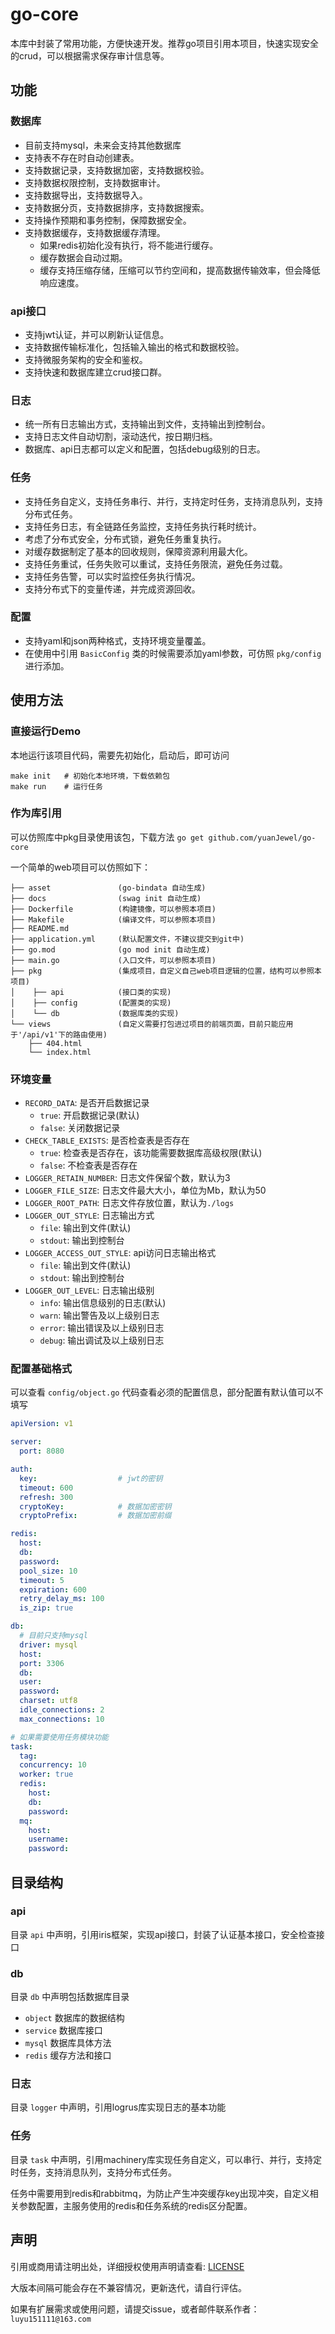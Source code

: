 # go-core

本库中封装了常用功能，方便快速开发。推荐go项目引用本项目，快速实现安全的crud，可以根据需求保存审计信息等。

## 功能

### 数据库
  - 目前支持mysql，未来会支持其他数据库
  - 支持表不存在时自动创建表。
  - 支持数据记录，支持数据加密，支持数据校验。
  - 支持数据权限控制，支持数据审计。
  - 支持数据导出，支持数据导入。
  - 支持数据分页，支持数据排序，支持数据搜索。
  - 支持操作预期和事务控制，保障数据安全。
  - 支持数据缓存，支持数据缓存清理。
    - 如果redis初始化没有执行，将不能进行缓存。
    - 缓存数据会自动过期。
    - 缓存支持压缩存储，压缩可以节约空间和，提高数据传输效率，但会降低响应速度。

### api接口
  - 支持jwt认证，并可以刷新认证信息。
  - 支持数据传输标准化，包括输入输出的格式和数据校验。
  - 支持微服务架构的安全和鉴权。
  - 支持快速和数据库建立crud接口群。

### 日志
  - 统一所有日志输出方式，支持输出到文件，支持输出到控制台。
  - 支持日志文件自动切割，滚动迭代，按日期归档。
  - 数据库、api日志都可以定义和配置，包括debug级别的日志。

### 任务
  - 支持任务自定义，支持任务串行、并行，支持定时任务，支持消息队列，支持分布式任务。
  - 支持任务日志，有全链路任务监控，支持任务执行耗时统计。
  - 考虑了分布式安全，分布式锁，避免任务重复执行。
  - 对缓存数据制定了基本的回收规则，保障资源利用最大化。
  - 支持任务重试，任务失败可以重试，支持任务限流，避免任务过载。
  - 支持任务告警，可以实时监控任务执行情况。
  - 支持分布式下的变量传递，并完成资源回收。

### 配置
  - 支持yaml和json两种格式，支持环境变量覆盖。
  - 在使用中引用 `BasicConfig` 类的时候需要添加yaml参数，可仿照 `pkg/config` 进行添加。

## 使用方法

### 直接运行Demo

本地运行该项目代码，需要先初始化，启动后，即可访问

```shell
make init   # 初始化本地环境，下载依赖包
make run    # 运行任务
```

### 作为库引用

可以仿照库中pkg目录使用该包，下载方法 `go get github.com/yuanJewel/go-core`

一个简单的web项目可以仿照如下：

```
├── asset               (go-bindata 自动生成)
├── docs                (swag init 自动生成)
├── Dockerfile          (构建镜像，可以参照本项目)
├── Makefile            (编译文件，可以参照本项目)
├── README.md
├── application.yml     (默认配置文件，不建议提交到git中)
├── go.mod              (go mod init 自动生成)
├── main.go             (入口文件，可以参照本项目)
├── pkg                 (集成项目，自定义自己web项目逻辑的位置，结构可以参照本项目)
│    ├── api            (接口类的实现)
│    ├── config         (配置类的实现)
│    └── db             (数据库类的实现)
└── views               (自定义需要打包进过项目的前端页面，目前只能应用于'/api/v1'下的路由使用)
    ├── 404.html
    └── index.html
```

### 环境变量

- `RECORD_DATA`: 是否开启数据记录
  - `true`: 开启数据记录(默认)
  - `false`: 关闭数据记录
- `CHECK_TABLE_EXISTS`: 是否检查表是否存在
  - `true`: 检查表是否存在，该功能需要数据库高级权限(默认)
  - `false`: 不检查表是否存在
- `LOGGER_RETAIN_NUMBER`: 日志文件保留个数，默认为3
- `LOGGER_FILE_SIZE`: 日志文件最大大小，单位为Mb，默认为50
- `LOGGER_ROOT_PATH`: 日志文件存放位置，默认为`./logs`
- `LOGGER_OUT_STYLE`: 日志输出方式
  - `file`: 输出到文件(默认)
  - `stdout`: 输出到控制台
- `LOGGER_ACCESS_OUT_STYLE`: api访问日志输出格式
  - `file`: 输出到文件(默认)
  - `stdout`: 输出到控制台
- `LOGGER_OUT_LEVEL`: 日志输出级别
  - `info`: 输出信息级别的日志(默认)
  - `warn`: 输出警告及以上级别日志
  - `error`: 输出错误及以上级别日志
  - `debug`: 输出调试及以上级别日志

### 配置基础格式

可以查看 `config/object.go` 代码查看必须的配置信息，部分配置有默认值可以不填写

```yaml
apiVersion: v1

server:
  port: 8080

auth:
  key:                  # jwt的密钥
  timeout: 600
  refresh: 300
  cryptoKey:            # 数据加密密钥
  cryptoPrefix:         # 数据加密前缀

redis:
  host: 
  db: 
  password:
  pool_size: 10
  timeout: 5
  expiration: 600
  retry_delay_ms: 100
  is_zip: true

db:
  # 目前只支持mysql
  driver: mysql
  host:
  port: 3306
  db:
  user:
  password:
  charset: utf8
  idle_connections: 2
  max_connections: 10

# 如果需要使用任务模块功能
task:
  tag:
  concurrency: 10
  worker: true
  redis:
    host:
    db:
    password: 
  mq:
    host: 
    username: 
    password: 
```

## 目录结构

### api

目录 `api` 中声明，引用iris框架，实现api接口，封装了认证基本接口，安全检查接口

### db

目录 `db` 中声明包括数据库目录

- `object` 数据库的数据结构
- `service` 数据库接口
- `mysql` 数据库具体方法
- `redis` 缓存方法和接口

### 日志

目录 `logger` 中声明，引用logrus库实现日志的基本功能

### 任务

目录 `task` 中声明，引用machinery库实现任务自定义，可以串行、并行，支持定时任务，支持消息队列，支持分布式任务。

任务中需要用到redis和rabbitmq，为防止产生冲突缓存key出现冲突，自定义相关参数配置，主服务使用的redis和任务系统的redis区分配置。

## 声明

引用或商用请注明出处，详细授权使用声明请查看: [LICENSE](https://github.com/yuanJewel/go-core/blob/main/LICENSE)

大版本间隔可能会存在不兼容情况，更新迭代，请自行评估。

如果有扩展需求或使用问题，请提交issue，或者邮件联系作者：`luyu151111@163.com`